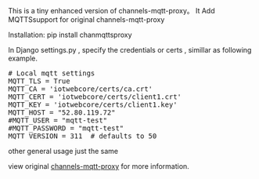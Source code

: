 This is a tiny enhanced version of channels-mqtt-proxy。 
It Add MQTTSsupport for original channels-mqtt-proxy 

Installation:
pip install chanmqttsproxy

In Django settings.py , specify the credentials or certs , simillar as following example.
<pre>
# Local mqtt settings
MQTT_TLS = True
MQTT_CA = 'iotwebcore/certs/ca.crt'
MQTT_CERT = 'iotwebcore/certs/client1.crt'
MQTT_KEY = 'iotwebcore/certs/client1.key'
MQTT_HOST = "52.80.119.72"
#MQTT_USER = "mqtt-test"
#MQTT_PASSWORD = "mqtt-test"
MQTT_VERSION = 311  # defaults to 50
</pre>
other general usage just the same  

view original [channels-mqtt-proxy](https://github.com/lbt/channels-mqtt-proxy) for more information.
